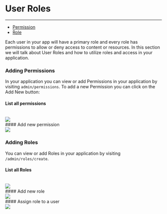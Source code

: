 # User Roles
---

- [Permission](#section-1)
- [Role](#section-1)

Each user in your app will have a primary role and every role has permissions to allow or deny access to content or resources. In this section we will talk about User Roles and how to utilize roles and access in your application.

<a name="section-1"></a>

### Adding Permissions

In your application you can view or add Permissions in your application by visiting `admin/permissions`. To add a new Permission you can click on the Add New button:

#### List all permissions
<br>
<img src="{{ asset('img/screens/permissions.png') }}">

<br>
#### Add new permission
<br>
<img src="{{ asset('img/screens/permission_add.png') }}">
<br>
<a name="section-2"></a>

### Adding Roles

You can view or add Roles in your application by visiting `/admin/roles/create`.
<br>
#### List all Roles
<br>
<img src="{{ asset('img/screens/roles.png') }}">
<br>
#### Add new role
<br>
<img src="{{ asset('img/screens/role_add.png') }}">
<br>
#### Assign role to a user
<br>
<img src="{{ asset('img/screens/role_assign.png') }}">